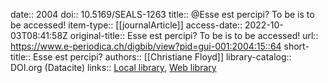 date:: 2004
doi:: 10.5169/SEALS-1263
title:: @Esse est percipi? To be is to be accessed!
item-type:: [[journalArticle]]
access-date:: 2022-10-03T08:41:58Z
original-title:: Esse est percipi? To be is to be accessed!
url:: https://www.e-periodica.ch/digbib/view?pid=gui-001:2004:15::64
short-title:: Esse est percipi?
authors:: [[Christiane Floyd]]
library-catalog:: DOI.org (Datacite)
links:: [Local library](zotero://select/groups/2386895/items/IGMHIRXP), [Web library](https://www.zotero.org/groups/2386895/items/IGMHIRXP)
